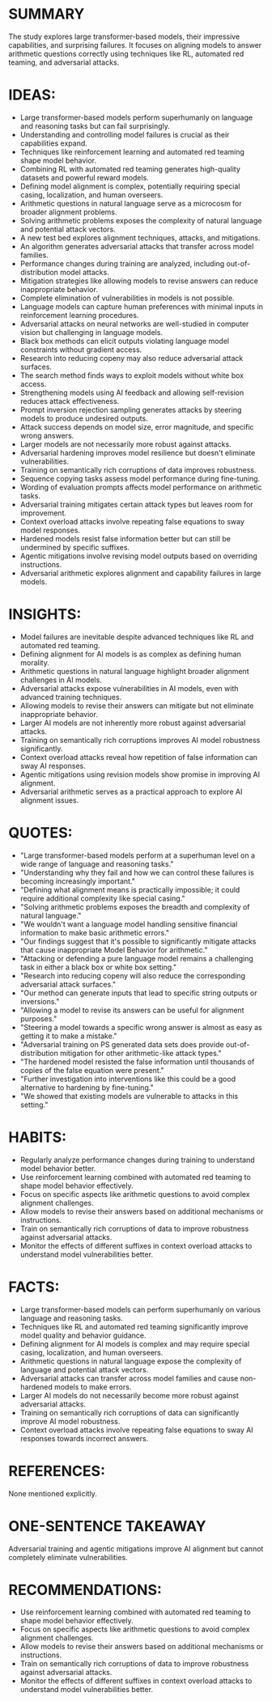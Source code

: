 # SUMMARY
The study explores large transformer-based models, their impressive capabilities, and surprising failures. It focuses on aligning models to answer arithmetic questions correctly using techniques like RL, automated red teaming, and adversarial attacks.

# IDEAS:
- Large transformer-based models perform superhumanly on language and reasoning tasks but can fail surprisingly.
- Understanding and controlling model failures is crucial as their capabilities expand.
- Techniques like reinforcement learning and automated red teaming shape model behavior.
- Combining RL with automated red teaming generates high-quality datasets and powerful reward models.
- Defining model alignment is complex, potentially requiring special casing, localization, and human overseers.
- Arithmetic questions in natural language serve as a microcosm for broader alignment problems.
- Solving arithmetic problems exposes the complexity of natural language and potential attack vectors.
- A new test bed explores alignment techniques, attacks, and mitigations.
- An algorithm generates adversarial attacks that transfer across model families.
- Performance changes during training are analyzed, including out-of-distribution model attacks.
- Mitigation strategies like allowing models to revise answers can reduce inappropriate behavior.
- Complete elimination of vulnerabilities in models is not possible.
- Language models can capture human preferences with minimal inputs in reinforcement learning procedures.
- Adversarial attacks on neural networks are well-studied in computer vision but challenging in language models.
- Black box methods can elicit outputs violating language model constraints without gradient access.
- Research into reducing copeny may also reduce adversarial attack surfaces.
- The search method finds ways to exploit models without white box access.
- Strengthening models using AI feedback and allowing self-revision reduces attack effectiveness.
- Prompt inversion rejection sampling generates attacks by steering models to produce undesired outputs.
- Attack success depends on model size, error magnitude, and specific wrong answers.
- Larger models are not necessarily more robust against attacks.
- Adversarial hardening improves model resilience but doesn't eliminate vulnerabilities.
- Training on semantically rich corruptions of data improves robustness.
- Sequence copying tasks assess model performance during fine-tuning.
- Wording of evaluation prompts affects model performance on arithmetic tasks.
- Adversarial training mitigates certain attack types but leaves room for improvement.
- Context overload attacks involve repeating false equations to sway model responses.
- Hardened models resist false information better but can still be undermined by specific suffixes.
- Agentic mitigations involve revising model outputs based on overriding instructions.
- Adversarial arithmetic explores alignment and capability failures in large models.

# INSIGHTS:
- Model failures are inevitable despite advanced techniques like RL and automated red teaming.
- Defining alignment for AI models is as complex as defining human morality.
- Arithmetic questions in natural language highlight broader alignment challenges in AI models.
- Adversarial attacks expose vulnerabilities in AI models, even with advanced training techniques.
- Allowing models to revise their answers can mitigate but not eliminate inappropriate behavior.
- Larger AI models are not inherently more robust against adversarial attacks.
- Training on semantically rich corruptions improves AI model robustness significantly.
- Context overload attacks reveal how repetition of false information can sway AI responses.
- Agentic mitigations using revision models show promise in improving AI alignment.
- Adversarial arithmetic serves as a practical approach to explore AI alignment issues.

# QUOTES:
- "Large transformer-based models perform at a superhuman level on a wide range of language and reasoning tasks."
- "Understanding why they fail and how we can control these failures is becoming increasingly important."
- "Defining what alignment means is practically impossible; it could require additional complexity like special casing."
- "Solving arithmetic problems exposes the breadth and complexity of natural language."
- "We wouldn't want a language model handling sensitive financial information to make basic arithmetic errors."
- "Our findings suggest that it's possible to significantly mitigate attacks that cause inappropriate Model Behavior for arithmetic."
- "Attacking or defending a pure language model remains a challenging task in either a black box or white box setting."
- "Research into reducing copeny will also reduce the corresponding adversarial attack surfaces."
- "Our method can generate inputs that lead to specific string outputs or inversions."
- "Allowing a model to revise its answers can be useful for alignment purposes."
- "Steering a model towards a specific wrong answer is almost as easy as getting it to make a mistake."
- "Adversarial training on PS generated data sets does provide out-of-distribution mitigation for other arithmetic-like attack types."
- "The hardened model resisted the false information until thousands of copies of the false equation were present."
- "Further investigation into interventions like this could be a good alternative to hardening by fine-tuning."
- "We showed that existing models are vulnerable to attacks in this setting."

# HABITS:
- Regularly analyze performance changes during training to understand model behavior better.
- Use reinforcement learning combined with automated red teaming to shape model behavior effectively.
- Focus on specific aspects like arithmetic questions to avoid complex alignment challenges.
- Allow models to revise their answers based on additional mechanisms or instructions.
- Train on semantically rich corruptions of data to improve robustness against adversarial attacks.
- Monitor the effects of different suffixes in context overload attacks to understand model vulnerabilities better.

# FACTS:
- Large transformer-based models can perform superhumanly on various language and reasoning tasks.
- Techniques like RL and automated red teaming significantly improve model quality and behavior guidance.
- Defining alignment for AI models is complex and may require special casing, localization, and human overseers.
- Arithmetic questions in natural language expose the complexity of language and potential attack vectors.
- Adversarial attacks can transfer across model families and cause non-hardened models to make errors.
- Larger AI models do not necessarily become more robust against adversarial attacks.
- Training on semantically rich corruptions of data can significantly improve AI model robustness.
- Context overload attacks involve repeating false equations to sway AI responses towards incorrect answers.

# REFERENCES:
None mentioned explicitly.

# ONE-SENTENCE TAKEAWAY
Adversarial training and agentic mitigations improve AI alignment but cannot completely eliminate vulnerabilities.

# RECOMMENDATIONS:
- Use reinforcement learning combined with automated red teaming to shape model behavior effectively.
- Focus on specific aspects like arithmetic questions to avoid complex alignment challenges.
- Allow models to revise their answers based on additional mechanisms or instructions.
- Train on semantically rich corruptions of data to improve robustness against adversarial attacks.
- Monitor the effects of different suffixes in context overload attacks to understand model vulnerabilities better.